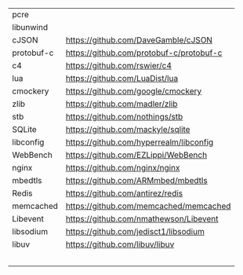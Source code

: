 |            |                                          |
| ---------- | ---------------------------------------- |
| pcre       |                                          |
| libunwind  |                                          |
| cJSON      | https://github.com/DaveGamble/cJSON      |
| protobuf-c | https://github.com/protobuf-c/protobuf-c |
| c4         | https://github.com/rswier/c4             |
| lua        | https://github.com/LuaDist/lua           |
| cmockery   | https://github.com/google/cmockery       |
| zlib       | https://github.com/madler/zlib           |
| stb        | https://github.com/nothings/stb          |
| SQLite     | https://github.com/mackyle/sqlite        |
| libconfig  | https://github.com/hyperrealm/libconfig  |
| WebBench   | https://github.com/EZLippi/WebBench      |
| nginx      | https://github.com/nginx/nginx           |
| mbedtls    | https://github.com/ARMmbed/mbedtls       |
| Redis      | https://github.com/antirez/redis         |
| memcached  | https://github.com/memcached/memcached   |
| Libevent   | https://github.com/nmathewson/Libevent   |
| libsodium  | https://github.com/jedisct1/libsodium    |
| libuv      | https://github.com/libuv/libuv           |
|            |                                          |
|            |                                          |
|            |                                          |
|            |                                          |
|            |                                          |

